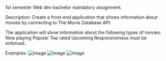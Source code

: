1st semester Web dev bachelor mandatory assignment. 

Description: 
Create a front-end application that shows information about movies by connecting to The Movie Database API.

The application will show information about the following types of movies:
Now playing
Popular
Top rated
Upcoming
Responsiveness must be enforced.

Examples: 
![image](https://github.com/user-attachments/assets/36db4489-f7a7-466e-8a83-1e700aa7f2de)
![image](https://github.com/user-attachments/assets/337b3a1b-6f08-4d89-bd90-e999c5856eb1)
![image](https://github.com/user-attachments/assets/056c4423-1905-4d23-a1b8-2e90fb905a15)
